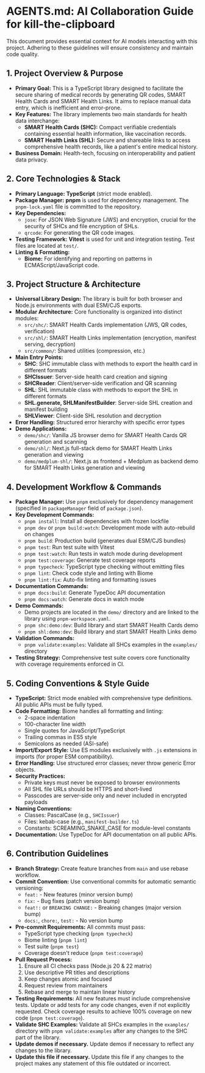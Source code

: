 # AGENTS.md: AI Collaboration Guide for kill-the-clipboard

This document provides essential context for AI models interacting with this project. Adhering to these guidelines will ensure consistency and maintain code quality.

## 1. Project Overview & Purpose

* **Primary Goal:** This is a TypeScript library designed to facilitate the secure sharing of medical records by generating QR codes, SMART Health Cards and SMART Health Links. It aims to replace manual data entry, which is inefficient and error-prone.
* **Key Features:** The library implements two main standards for health data interchange:
    * **SMART Health Cards (SHC):** Compact verifiable credentials containing essential health information, like vaccination records.
    * **SMART Health Links (SHL):** Secure and shareable links to access comprehensive health records, like a patient's entire medical history.
* **Business Domain:** Health-tech, focusing on interoperability and patient data privacy.

## 2. Core Technologies & Stack

* **Primary Language:** **TypeScript** (strict mode enabled).
* **Package Manager:** **pnpm** is used for dependency management. The `pnpm-lock.yaml` file is committed to the repository.
* **Key Dependencies:**
    * `jose`: For JSON Web Signature (JWS) and encryption, crucial for the security of SHCs and file encryption of SHLs.
    * `qrcode`: For generating the QR code images.
* **Testing Framework:** **Vitest** is used for unit and integration testing. Test files are located at `test/`.
* **Linting & Formatting:**
    * **Biome:** For identifying and reporting on patterns in ECMAScript/JavaScript code.

## 3. Project Structure & Architecture

* **Universal Library Design:** The library is built for both browser and Node.js environments with dual ESM/CJS exports.
* **Modular Architecture:** Core functionality is organized into distinct modules:
    * `src/shc/`: SMART Health Cards implementation (JWS, QR codes, verification)
    * `src/shl/`: SMART Health Links implementation (encryption, manifest serving, decryption)
    * `src/common/`: Shared utilities (compression, etc.)
* **Main Entry Points:**
    * **SHC**: SHC immutable class with methods to export the health card in different formats
    * **SHCIssuer**: Server-side health card creation and signing
    * **SHCReader**: Client/server-side verification and QR scanning
    * **SHL**: SHL immutable class with methods to export the SHL in different formats
    * **SHL.generate, SHLManifestBuilder**: Server-side SHL creation and manifest building
    * **SHLViewer**: Client-side SHL resolution and decryption
* **Error Handling:** Structured error hierarchy with specific error types
* **Demo Applications:**
    * `demo/shc/`: Vanilla JS browser demo for SMART Health Cards QR generation and scanning
    * `demo/shl/`: Next.js full-stack demo for SMART Health Links generation and viewing
    * `demo/medplum-shl/`: Next.js as frontend + Medplum as backend demo for SMART Health Links generation and viewing

## 4. Development Workflow & Commands

* **Package Manager:** Use `pnpm` exclusively for dependency management (specified in `packageManager` field of `package.json`).
* **Key Development Commands:**
    * `pnpm install`: Install all dependencies with frozen lockfile
    * `pnpm dev` or `pnpm build:watch`: Development mode with auto-rebuild on changes
    * `pnpm build`: Production build (generates dual ESM/CJS bundles)
    * `pnpm test`: Run test suite with Vitest
    * `pnpm test:watch`: Run tests in watch mode during development
    * `pnpm test:coverage`: Generate test coverage reports
    * `pnpm typecheck`: TypeScript type checking without emitting files
    * `pnpm lint`: Check code style and linting with Biome
    * `pnpm lint:fix`: Auto-fix linting and formatting issues
* **Documentation Commands:**
    * `pnpm docs:build`: Generate TypeDoc API documentation
    * `pnpm docs:watch`: Generate docs in watch mode
* **Demo Commands:**
    * Demo projects are located in the `demo/` directory and are linked to the library using `pnpm-workspace.yaml`.
    * `pnpm shc:demo:dev`: Build library and start SMART Health Cards demo
    * `pnpm shl:demo:dev`: Build library and start SMART Health Links demo
* **Validation Commands:**
    * `pnpm validate:examples`: Validate all SHCs examples in the `examples/` directory
* **Testing Strategy:** Comprehensive test suite covers core functionality with coverage requirements enforced in CI.

## 5. Coding Conventions & Style Guide

* **TypeScript:** Strict mode enabled with comprehensive type definitions. All public APIs must be fully typed.
* **Code Formatting:** Biome handles all formatting and linting:
    * 2-space indentation
    * 100-character line width
    * Single quotes for JavaScript/TypeScript
    * Trailing commas in ES5 style
    * Semicolons as needed (ASI-safe)
* **Import/Export Style:** Use ES modules exclusively with `.js` extensions in imports (for proper ESM compatibility).
* **Error Handling:** Use structured error classes; never throw generic Error objects.
* **Security Practices:**
    * Private keys must never be exposed to browser environments
    * All SHL file URLs should be HTTPS and short-lived
    * Passcodes are server-side only and never included in encrypted payloads
* **Naming Conventions:**
    * Classes: PascalCase (e.g., `SHCIssuer`)
    * Files: kebab-case (e.g., `manifest-builder.ts`)
    * Constants: SCREAMING_SNAKE_CASE for module-level constants
* **Documentation:** Use TypeDoc for API documentation on all public APIs.

## 6. Contribution Guidelines

* **Branch Strategy:** Create feature branches from `main` and use rebase workflow.
* **Commit Convention:** Use conventional commits for automatic semantic versioning:
    * `feat:` - New features (minor version bump)
    * `fix:` - Bug fixes (patch version bump)
    * `feat!:` or `BREAKING CHANGE:` - Breaking changes (major version bump)
    * `docs:`, `chore:`, `test:` - No version bump
* **Pre-commit Requirements:** All commits must pass:
    * TypeScript type checking (`pnpm typecheck`)
    * Biome linting (`pnpm lint`)
    * Test suite (`pnpm test`)
    * Coverage doesn't reduce (`pnpm test:coverage`)
* **Pull Request Process:**
    1. Ensure all CI checks pass (Node.js 20 & 22 matrix)
    2. Use descriptive PR titles and descriptions
    3. Keep changes atomic and focused
    4. Request review from maintainers
    5. Rebase and merge to maintain linear history
* **Testing Requirements:** All new features must include comprehensive tests. Update or add tests for any code changes, even if not explicitly requested. Check coverage results to achieve 100% coverage on new code (`pnpm test:coverage`).
* **Validate SHC Examples:** Validate all SHCs examples in the `examples/` directory with `pnpm validate:examples` after any changes to the SHC part of the library.
* **Update demos if necessary.** Update demos if necessary to reflect any changes to the library.
* **Update this file if necessary.** Update this file if any changes to the project makes any statement of this file outdated or incorrect.
